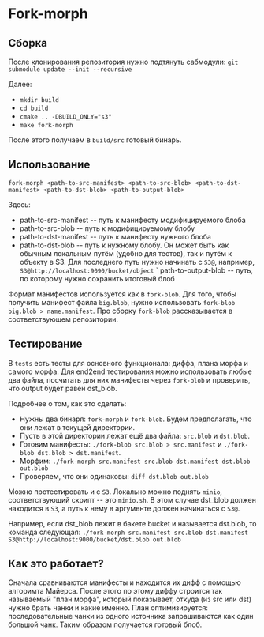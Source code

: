 # Fork-morph

## Сборка
После клонирования репозитория нужно подтянуть сабмодули:
```git submodule update --init --recursive```

Далее:
* ```mkdir build```
* ```cd build```
* ```cmake .. -DBUILD_ONLY="s3"```
* ```make fork-morph```

После этого получаем в ```build/src``` готовый бинарь.

## Использование
```fork-morph <path-to-src-manifest> <path-to-src-blob> <path-to-dst-manifest> <path-to-dst-blob> <path-to-output-blob>```

Здесь:
* path-to-src-manifest -- путь к манифесту модифицируемого блоба
* path-to-src-blob -- путь к модифицируемому блобу
* path-to-dst-manifest -- путь к манифесту нужного блоба
* path-to-dst-blob -- путь к нужному блобу. Он может быть как обычным локальным путём (удобно для тестов), так и путём к объекту в S3. Для последнего путь нужно начинать с ```S3@```, например, ```S3@http://localhost:9090/bucket/object```
` path-to-output-blob -- путь, по которому нужно сохранить итоговый блоб

Формат манифестов используется как в ```fork-blob```. Для того, чтобы получить манифест файла ```big.blob```, нужно использовать ```fork-blob big.blob > name.manifest```. Про сборку ```fork-blob``` рассказывается в соответствующем репозитории.


## Тестирование

В ```tests``` есть тесты для основного функционала: диффа, плана морфа и самого морфа. Для end2end тестирования можно использовать любые два файла, посчитать для них манифесты через ```fork-blob``` и проверить, что output будет равен dst_blob.

Подробнее о том, как это сделать:

* Нужны два бинаря: ```fork-morph``` и ```fork-blob```. Будем предполагать, что они лежат в текущей директории.
* Пусть в этой директории лежат ещё два файла: ```src.blob``` и ```dst.blob```.
* Готовим манифесты: ```./fork-blob src.blob > src.manifest``` и ```./fork-blob dst.blob > dst.manifest```.
* Морфим: ```./fork-morph src.manifest src.blob dst.manifest dst.blob out.blob```
* Проверяем, что они одинаковы: ```diff dst.blob out.blob```

Можно протестировать и с ```S3```. Локально можно поднять ```minio```, соответствующий скрипт -- это ```minio.sh```. В этом случае dst_blob должен находится в ```S3```, а путь к нему в аргументе должен начинаться с ```S3@```.

Например, если dst_blob лежит в бакете bucket и называется dst.blob, то команда следующая:
```./fork-morph src.manifest src.blob dst.manifest S3@http://localhost:9000/bucket/dst.blob out.blob```

## Как это работает?

Сначала сравниваются манифесты и находится их дифф с помощью алгоримта Майерса. После этого по этому диффу строится так называемый "план морфа", который показывает, откуда (из src или dst) нужно брать чанки и какие именно. План оптимизируется: последовательные чанки из одного источника запрашиваются как один большой чанк. Таким образом получается готовый блоб.
